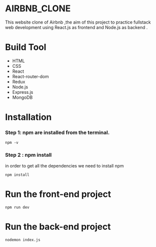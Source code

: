 # AIRBNB_CLONE

This website clone of Airbnb ,the aim of this project to practice fullstack web development using React.js as frontend and Node.js as backend .

# Build Tool

- HTML
- CSS
- React
- React-router-dom
- Redux
- Node.js
- Express.js
- MongoDB


# Installation

### Step 1: npm are installed from the terminal.

```
npm -v
```

### Step 2 : npm install

in order to get all the dependencies we need to install npm

```
npm install
```

# Run the front-end project

```
npm run dev
```
# Run the back-end project

```
nodemon index.js
```
